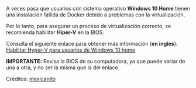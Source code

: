 A veces pasa que usuarios con sistema operativo **Windows 10 Home** tienen una instalación fallida de Docker debido a problemas con la virtualización.

Por lo tanto, para asegurar un proceso de virtualización correcto, se recomienda habilitar **Hiper-V** en la BIOS.

Consulta el siguiente enlace para obtener más información (**en ingles**):
[Habilitar Hyper-V para usuarios de Windows 10 home](https://techcommunity.microsoft.com/t5/itops-talk-blog/step-by-step-enabling-hyper-v-for-use-on-windows-10/ba-p/267945)

**IMPORTANTE:** Revisa la BIOS de su computadora, ya que puede variar de una a otra, y no ser la misma que la del enlace.

Créditos: [mexicanito](https://github.com/mexicanito)